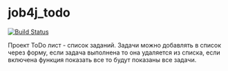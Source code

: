 # job4j_todo
[![Build Status](https://app.travis-ci.com/demonick82/job4j_todo.svg?branch=master)](https://app.travis-ci.com/demonick82/job4j_todo)

Проект ToDo лист - список заданий. Задачи можно добавлять в список через форму, если задача выполнена то она удаляется из списка, если включена функция показать все то будут показаны все задачи.